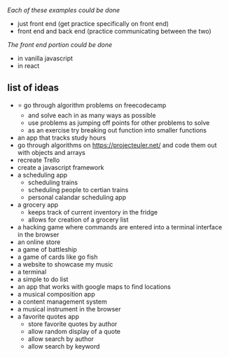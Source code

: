 *Each of these examples could be done*
- just front end (get practice specifically on front end)
- front end and back end (practice communicating between the two)

*The front end portion could be done*
- in vanilla javascript
- in react

## list of ideas
- :star: go through algorithm problems on freecodecamp
	- and solve each in as many ways as possible
	- use problems as jumping off points for other problems to solve
	- as an exercise try breaking out function into smaller functions
- an app that tracks study hours
- go through algorithms on https://projecteuler.net/ and code them out with objects and arrays
- recreate Trello
- create a javascript framework
- a scheduling app
	- scheduling trains
	- scheduling people to certian trains
	- personal calandar scheduling app
- a grocery app
	- keeps track of current inventory in the fridge
	- allows for creation of a grocery list
- a hacking game where commands are entered into a terminal interface in the browser
- an online store
- a game of battleship
- a game of cards like go fish
- a website to showcase my music
- a terminal
- a simple to do list
- an app that works with google maps to find locations
- a musical composition app
- a content management system
- a musical instrument in the browser
- a favorite quotes app
	- store favorite quotes by author
	- allow random display of a quote
	- allow search by author
	- allow search by keyword

